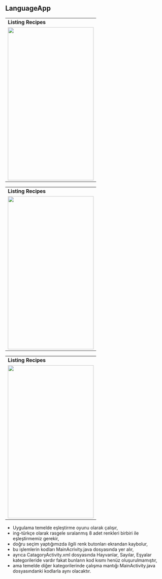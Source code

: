 ## LanguageApp 
<table>
  <tr>
    <td> <b> Listing Recipes </b> </td>
  </tr>
  <tr>
    <td valign="top"><img src=https://user-images.githubusercontent.com/100679214/173697495-601dd9c1-764d-4a51-86c5-2721809aa826.jpeg  height="480" width="270"></td>
  </tr>
 </table>
 <table>
  <tr>
    <td> <b> Listing Recipes </b> </td>
  </tr>
  <tr>
    <td valign="top"><img src=https://user-images.githubusercontent.com/100679214/173697497-cf9f80a1-1162-4e94-bfc2-11de7f067ada.jpeg  height="480" width="270"></td>
  </tr>
 </table>
 <table>
  <tr>
    <td> <b> Listing Recipes </b> </td>
  </tr>
  <tr>
    <td valign="top"><img src=https://user-images.githubusercontent.com/100679214/173697500-cede8ea8-cf6e-4e40-a784-3d9d4ddfb4ab.mp4  height="480" width="270"></td>
  </tr>
 </table>
 

- Uygulama temelde eşleştirme oyunu olarak çalışır,
- ing-türkçe olarak rasgele sıralanmış 8 adet renkleri birbiri ile eşleştirmemiz gerekir,
- doğru seçim yaptığımızda ilgili renk butonları ekrandan kaybolur,
- bu işlemlerin kodları MainAcrivity.java dosyasında yer alır,
- ayrıca CatagoryActivity.xml dosyasında Hayvanlar, Sayılar, Eşyalar kategorileride vardır fakat bunların kod kısmı henüz oluşurulmamıştır,
- ama temelde diğer kategorilerinde çalışma mantığı MainActivity.java dosyasındanki kodlarla aynı olacaktır.
